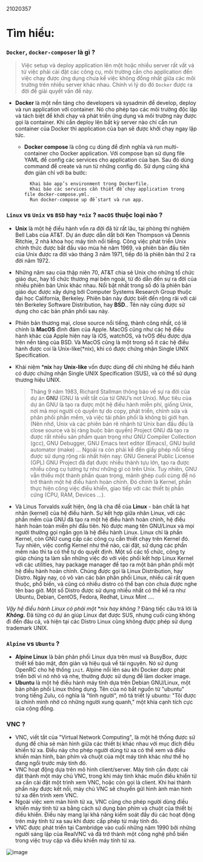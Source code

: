 21020357
# Tìm hiểu:
 ### `Docker`, `docker-composer` là gì ?
	

> Việc setup và deploy application lên một hoặc nhiều server rất vất vả
> từ việc phải cài đặt các công cụ, môi trường cần cho application đến
> việc chạy được ứng dụng chưa kể việc không đồng nhất giữa các môi
> trường trên nhiều server khác nhau. Chính vì lý do đó `Docker` được ra
> đời để giải quyết vấn đề này.

- **Docker** là một nền tảng cho developers và sysadmin để develop, deploy và run application với container. Nó cho phép tạo các môi trường độc lập và tách biệt để khởi chạy và phát triển ứng dụng và môi trường này được gọi là container. Khi cần deploy lên bất kỳ server nào chỉ cần run container của Docker thì application của bạn sẽ được khởi chạy ngay lập tức.
	- **Docker compose** là công cụ dùng để định nghĩa và run multi-container cho Docker application. Với compose bạn sử dụng file YAML để config các services cho application của bạn. Sau đó dùng command để create và run từ những config đó. Sử dụng cũng khá đơn giản chỉ với ba bước:

			Khai báo app’s environment trong Dockerfile.
			Khai báo các services cần thiết để chạy application trong file docker-compose.yml.
			Run docker-compose up để start và run app.

### `Linux` vs `Unix` vs `BSD` hay `*nix` ? `macOS` thuộc loại nào ?
- **Unix** là một hệ điều hành vốn ra đời đã từ rất lâu, tại phòng thí nghiệm Bell Labs của AT&T. Dự án được dẫn dắt bởi Ken Thompson và Dennis Ritchie, 2 nhà khoa học máy tính nổi tiếng. Công việc phát triển Unix chính thức được bắt đầu vào mùa hè năm 1969, và phiên bản đầu tiên của Unix được ra đời vào tháng 3 năm 1971, tiếp đó là phiên bản thứ 2 ra đời năm 1972.
- Những năm sau của thập niên 70, AT&T chia sẻ Unix cho những tổ chức giáo dục, hay tổ chức thương mại bên ngoài, từ đó dẫn đến sự ra đời của nhiều phiên bản Unix khác nhau. Nổi bật nhất trong số đó là phiên bản giáo dục được xây dựng bởi Computer Systems Research Group thuộc đại học California, Berkeley. Phiên bản này được biết đến rộng rãi với cái tên Berkeley Software Distribution, hay **BSD**.. Tên này cũng được sử dụng cho các bản phân phối sau này.
- Phiên bản thương mại, close source nổi tiếng, thành công nhất, có lẽ chính là **MacOS** đình đám của Apple. MacOS cũng như các hệ điều hành khác của Apple hiện nay là iOS, watchOS, và tvOS đều được dựa trên nền tảng của BSD. Và MacOS cũng là một trong số ít các hệ điều hành được coi là Unix-like(*nix), khi có được chứng nhận Single UNIX Specification. 
- Khái niệm ***nix** hay **Unix-like** vốn được dùng để chỉ những hệ điều hành có được chứng nhận Single UNIX Specification (SUS), và có thể sử dụng thương hiệu UNIX.
	> Tháng 9 năm 1983, Richard Stallman thông báo về sự ra đời của dự án **GNU** (GNU là viết tắt của từ GNU’s not Unix).
	 Mục tiêu của dự án GNU là tạo ra được một hệ điều hành miễn phí, giống Unix, nơi mà mọi người có quyền tự do copy, phát triển, chỉnh sửa và phân phối phần mềm, và việc tái phân phối là không bị giới hạn. (Nên nhớ, Unix và các phiên bản rẽ nhánh từ Unix ban đầu đều là close source và bị ràng buộc bản quyền)
Project GNU đã tạo ra được rất nhiều sản phẩm quan trọng như GNU Compiler Collection (gcc), GNU Debugger, GNU Emacs text editor (Emacs), GNU build automator (make) … Ngoài ra còn phải kể đến giấy phép nổi tiếng được sử dụng rộng rãi nhất hiện nay: GNU General Public License (GPL)
GNU Project đã đạt được nhiều thành tựu lớn, tạo ra được nhiều công cụ tương tự như những gì có trên Unix. Tuy nhiên, GNU vẫn thiếu một thành phần quan trọng, mảnh ghép cuối cùng để nó trở thành một hệ điều hành hoàn chỉnh. Đó chính là Kernel, phần thực hiện công việc điều khiển, giao tiếp với các thiết bị phần cứng (CPU, RAM, Devices …).

- Và Linus Torvalds xuất hiện, ông là cha để của **Linux** - bản chất là hạt nhân (kernel) của hệ điều hành. Sự kết hợp giữa nhân Linux, với các phần mềm của GNU đã tạo ra một hệ điều hành hoàn chỉnh, hệ điều hành hoàn toàn miễn phí đầu tiên. Nó được mang tên GNU/Linux và mọi người thường gọi ngắn gọn là hệ điều hành Linux.
Linux chỉ là phần Kernel, còn GNU cung cấp các công cụ cần thiết chạy trên Kernel đó. Tuy nhiên, việc config Kernel như thế nào, cài đặt, sử dụng các phần mềm nào thì ta có thể tự do quyết định.
Một số các tổ chức, công ty giúp chúng ta làm sẵn những việc đó với việc phối kết hợp Linux Kernel với các utilities, hay package manager để tạo ra một bản phân phối một hệ điều hành hoàn chỉnh. Chúng được gọi là Linux Distribution, hay Distro.
Ngày nay, có vô vàn các bản phân phối Linux, nhiều cái rất quen thuộc, phổ biến, và cũng có nhiều distro có thể bạn còn chưa được nghe tên bao giờ. Một số Distro được sử dụng nhiều nhất có thể kể ra như Ubuntu, Debian, CentOS, Fedora, Redhat, Linux Mint ….

*Vậy hệ điều hành Linux có phải một* **nix hay không ?*
Đáng tiếc câu trả lời là ***Không.***
Đã từng có dự án giúp Linux đạt được SUS, nhưng cuối cùng không đi đến đâu cả, và hiện tại các Distro Linux cũng không được phép sử dụng trademark UNIX.
### `Alpine` vs `Ubuntu` ?
- 	**Alpine Linux** là bản phân phối Linux dựa trên musl và BusyBox, được thiết kế bảo mật, đơn giản và hiệu quả về tài nguyên. Nó sử dụng OpenRC cho hệ thống `init`.
Alpine nổi lên sau khi Docker được phát triển bởi vì nó nhỏ và nhẹ, thường được sử dụng để làm docker image.
- **Ubuntu** là một hệ điều hành máy tính dựa trên Debian GNU/Linux, một bản phân phối Linux thông dụng. Tên của nó bắt nguồn từ "ubuntu" trong tiếng Zulu, có nghĩa là "tình người", mô tả triết lý ubuntu: "Tôi được là chính mình nhờ có những người xung quanh," một khía cạnh tích cực của cộng đồng.
### VNC ?
- VNC, viết tắt của "Virtual Network Computing", là một hệ thống được sử dụng để chia sẻ màn hình giữa các thiết bị khác nhau với mục đích điều khiển từ xa. Điều này cho phép người dùng từ xa có thể xem và điều khiển màn hình, bàn phím và chuột của một máy tính khác như thể họ đang ngồi trước máy tính đó.
- VNC hoạt động dựa trên mô hình client/server. Máy tính cần được cài đặt thành một máy chủ VNC, trong khi máy tính khác muốn điều khiển từ xa cần cài đặt một trình xem VNC, hoặc còn gọi là client. Khi hai thành phần này được kết nối, máy chủ VNC sẽ chuyển gửi hình ảnh màn hình từ xa đến trình xem VNC.
- Ngoài việc xem màn hình từ xa, VNC cũng cho phép người dùng điều khiển máy tính từ xa bằng cách sử dụng bàn phím và chuột của thiết bị điều khiển. Điều này mang lại khả năng kiểm soát đầy đủ các hoạt động trên máy tính từ xa sau khi được cấp phép từ máy tính đó.
- VNC được phát triển tại Cambridge vào cuối những năm 1990 bởi những người sáng lập của RealVNC và đã trở thành một công nghệ phổ biến trong việc truy cập và điều khiển máy tính từ xa.

![image](https://github.com/ngocminh-dev/KTPM-TET/assets/91704591/594c3c90-e6d1-4cf6-bdf7-57c9bdf954fe)
